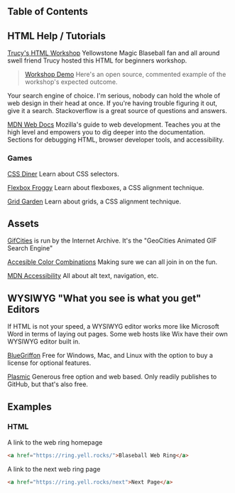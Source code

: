 ## Table of Contents

## HTML Help / Tutorials

[Trucy's HTML Workshop](https://www.youtube.com/watch?v=hnoB2sJtyOA) Yellowstone Magic Blaseball fan and all around swell friend Trucy hosted this HTML for beginners workshop.

> [Workshop Demo](https://bearsdotzone.github.io/trucy-workshop-1/) Here's an open source, commented example of the workshop's expected outcome.

Your search engine of choice. I'm serious, nobody can hold the whole of web design in their head at once. If you're having trouble figuring it out, give it a search. Stackoverflow is a great source of questions and answers.

[MDN Web Docs](https://developer.mozilla.org/en-US/docs/Learn) Mozilla's guide to web development. Teaches you at the high level and empowers you to dig deeper into the documentation. Sections for debugging HTML, browser developer tools, and accessibility.

### Games

[CSS Diner](https://flukeout.github.io/) Learn about CSS selectors.

[Flexbox Froggy](http://flexboxfroggy.com/) Learn about flexboxes, a CSS alignment technique.

[Grid Garden](https://cssgridgarden.com/) Learn about grids, a CSS alignment technique.

## Assets

[GifCities](https://gifcities.org/) is run by the Internet Archive. It's the "GeoCities Animated GIF Search Engine"

[Accesible Color Combinations](http://colorsafe.co/) Making sure we can all join in on the fun.

[MDN Accessibility](https://developer.mozilla.org/en-US/docs/Learn/Accessibility) All about alt text, navigation, etc.

## WYSIWYG "What you see is what you get" Editors

If HTML is not your speed, a WYSIWYG editor works more like Microsoft Word in terms of laying out pages. Some web hosts like Wix have their own WYSIWYG editor built in.

[BlueGriffon](http://bluegriffon.org) Free for Windows, Mac, and Linux with the option to buy a license for optional features.

[Plasmic](https://www.plasmic.app/) Generous free option and web based. Only readily publishes to GitHub, but that's also free.

## Examples

### HTML

A link to the web ring homepage

```html
<a href="https://ring.yell.rocks/">Blaseball Web Ring</a>
```

A link to the next web ring page

```html
<a href="https://ring.yell.rocks/next">Next Page</a>
```
